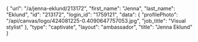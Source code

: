 {
    "url": "\/a\/jenna-eklund\/213172",
    "first_name": "Jenna",
    "last_name": "Eklund",
    "id": "213172",
    "login_id": "1759121",
    "data": {
        "profilePhoto": "\/api\/canvas\/logo\/424081225-0.4090647757053.jpg",
        "job_title": "Visual stylist"
    },
    "type": "captivate",
    "layout": "ambassador",
    "title": "Jenna Eklund"
}